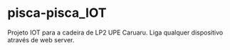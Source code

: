 # pisca-pisca_IOT
Projeto IOT para a cadeira de LP2 UPE Caruaru. Liga qualquer dispositivo através de web server.

